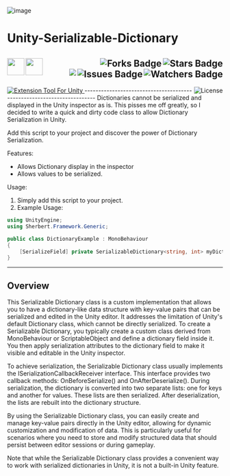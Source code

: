 ![image](https://github.com/JDSherbert/Unity-Serializable-Dictionary/assets/43964243/3e2ca8b0-06ae-4d1b-91c2-d104916eee5a)

# Unity-Serializable-Dictionary

<!-- Header Start -->
  <a href = "https://docs.unity.com/"> <img align="left" img height="40" img width="40" src="https://cdn.simpleicons.org/unity/white"> </a> 
  <a href = "https://learn.microsoft.com/en-us/dotnet/csharp"> <img align="left" img height="40" img width="40" src="https://cdn.simpleicons.org/csharp"> </a>
<img align="right" alt="Stars Badge" src="https://img.shields.io/github/stars/jdsherbert/Unity-Serializable-Dictionary?label=%E2%AD%90"/>
<img align="right" alt="Forks Badge" src="https://img.shields.io/github/forks/jdsherbert/Unity-Serializable-Dictionary?label=%F0%9F%8D%B4"/>
<img align="right" alt="Watchers Badge" src="https://img.shields.io/github/watchers/jdsherbert/Unity-Serializable-Dictionary?label=%F0%9F%91%81%EF%B8%8F"/>
<img align="right" alt="Issues Badge" src="https://img.shields.io/github/issues/jdsherbert/Unity-Serializable-Dictionary?label=%E2%9A%A0%EF%B8%8F"/>
<img align="right" src="https://hits.seeyoufarm.com/api/count/incr/badge.svg?url=https%3A%2F%2Fgithub.com%2FJDSherbert%2FUnity-Serializable-Dictionary%2Fhit-counter%2FREADME&count_bg=%2379C83D&title_bg=%23555555&labelColor=0E1128&title=🔍&style=for-the-badge">
  <br></br>
  -----------------------------------------------------------------------
  <a href="https://unity.com/"> 
  <img align="top" alt="Extension Tool For Unity" src="https://img.shields.io/badge/Extension%20Tool%20For%20Unity-FFFFFF?style=for-the-badge&logo=unity&logoColor=black&color=black&labelColor=FFFFFF"> </a>

  <a href="https://choosealicense.com/licenses/mit/"> 
  <img align="right" alt="License" src="https://img.shields.io/badge/License%20:%20MIT-black?style=for-the-badge&logo=mit&logoColor=white&color=black&labelColor=black"> </a>
  -----------------------------------------------------------------------
Dictionaries cannot be serialized and displayed in the Unity inspector as is. 
This pisses me off greatly, so I decided to write a quick and dirty code class to allow Dictionary Serialization in Unity.

Add this script to your project and discover the power of Dictionary Serialization.

Features:
- Allows Dictionary display in the inspector
- Allows values to be serialized.

Usage:
1. Simply add this script to your project.
2. Example Usage:

```cs
using UnityEngine;
using Sherbert.Framework.Generic;

public class DictionaryExample : MonoBehaviour
{
    [SerializeField] private SerializableDictionary<string, int> myDictionary = new();
}
```

 -----------------------------------------------------------------------
## Overview

This Serializable Dictionary class is a custom implementation that allows you to have a dictionary-like data structure with key-value pairs that can be serialized and edited in the Unity editor. It addresses the limitation of Unity's default Dictionary class, which cannot be directly serialized. To create a Serializable Dictionary, you typically create a custom class derived from MonoBehaviour or ScriptableObject and define a dictionary field inside it. You then apply serialization attributes to the dictionary field to make it visible and editable in the Unity inspector.

To achieve serialization, the Serializable Dictionary class usually implements the ISerializationCallbackReceiver interface. This interface provides two callback methods: OnBeforeSerialize() and OnAfterDeserialize(). During serialization, the dictionary is converted into two separate lists: one for keys and another for values. These lists are then serialized. After deserialization, the lists are rebuilt into the dictionary structure.

By using the Serializable Dictionary class, you can easily create and manage key-value pairs directly in the Unity editor, allowing for dynamic customization and modification of data. This is particularly useful for scenarios where you need to store and modify structured data that should persist between editor sessions or during gameplay.

Note that while the Serializable Dictionary class provides a convenient way to work with serialized dictionaries in Unity, it is not a built-in Unity feature.
